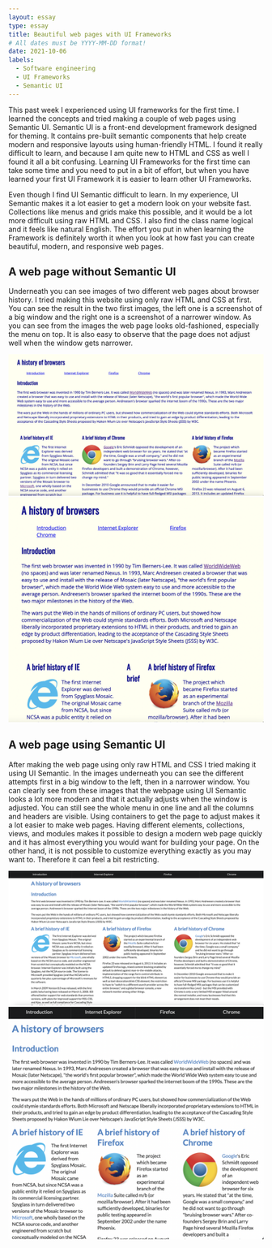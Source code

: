 ```yaml
---
layout: essay
type: essay
title: Beautiful web pages with UI Frameworks  
# All dates must be YYYY-MM-DD format!
date: 2021-10-06
labels:
  - Software engineering 
  - UI Frameworks
  - Semantic UI
---
```



This past week I experienced using UI frameworks for the first time. I learned the concepts and tried making a couple of web pages using Semantic UI. Semantic UI is a front-end development framework designed for theming. It contains pre-built semantic components that help create modern and responsive layouts using human-friendly HTML. I found it really difficult to learn, and because I am quite new to HTML and CSS as well I found it all a bit confusing. Learning UI Frameworks for the first time can take some time and you need to put in a bit of effort, but when you have learned your first UI Framework it is easier to learn other UI Frameworks.

Even though I find UI Semantic difficult to learn. In my experience, UI Semantic makes it a lot easier to get a modern look on your website fast. Collections like menus and grids make this possible, and it would be a lot more difficult using raw HTML and CSS. I also find the class name logical and it feels like natural English. The effort you put in when learning the Framework is definitely worth it when you look at how fast you can create beautiful, modern, and responsive web pages.

## A web page without Semantic UI

Underneath you can see images of two different web pages about browser history. I tried making this website using only raw HTML and CSS at first. You can see the result in the two first images, the left one is a screenshot of a big window and the right one is a screenshot of a narrower window. As you can see from the images the web page looks old-fashioned, especially the menu on top. It is also easy to observe that the page does not adjust well when the window gets narrower.

<div class="ui column grid">
    <div class="ten wide column">
    <img class="ui image" src="../images/browser_big.png">
      </div>
    <div class="seven wide column">
    <img class="ui image" src="../images/browser_small.png">
      </div>
  </div>
  
## A web page using Semantic UI
 
After making the web page using only raw HTML and CSS I tried making it using UI Semantic. In the images underneath you can see the different attempts first in a big window to the left, then in a narrower window. You can clearly see from these images that the webpage using UI Semantic looks a lot more modern and that it actually adjusts when the window is adjusted. You can still see the whole menu in one line and all the columns and headers are visible. Using containers to get the page to adjust makes it a lot easier to make web pages. Having different elements, collections, views, and modules makes it possible to design a modern web page quickly and it has almost everything you would want for building your page. On the other hand, it is not possible to customize everything exactly as you may want to. Therefore it can feel a bit restricting.

  <div class="ui column grid">
  <div class="ten wide column">
    <img class="ui big image" src="../images/ui_browser_big.png">
    </div>
  <div class="seven wide column">
    <img class="ui big image" src="../images/ui_browser_small.png">
    </div>
  </div>


